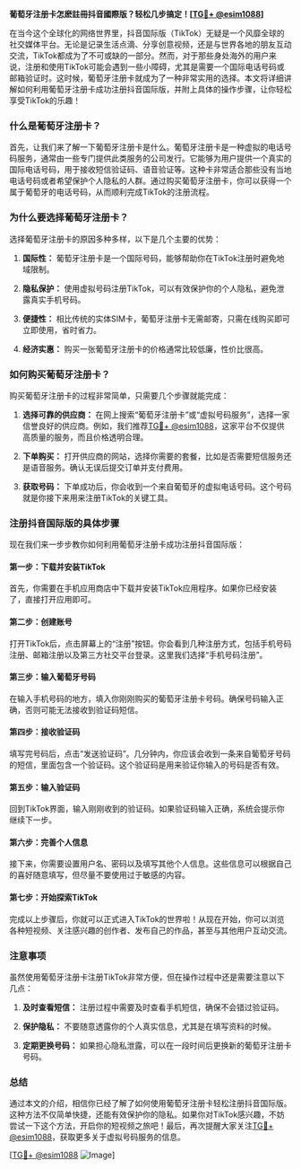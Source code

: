 **葡萄牙注册卡怎麽註冊抖音國際版？轻松几步搞定！[[TG💪+ @esim1088](https://t.me/s/esim1088)]**

在当今这个全球化的网络世界里，抖音国际版（TikTok）无疑是一个风靡全球的社交媒体平台。无论是记录生活点滴、分享创意视频，还是与世界各地的朋友互动交流，TikTok都成为了不可或缺的一部分。然而，对于那些身处海外的用户来说，注册和使用TikTok可能会遇到一些小障碍，尤其是需要一个国际电话号码或邮箱验证时。这时候，葡萄牙注册卡就成为了一种非常实用的选择。本文将详细讲解如何利用葡萄牙注册卡成功注册抖音国际版，并附上具体的操作步骤，让你轻松享受TikTok的乐趣！

### **什么是葡萄牙注册卡？**

首先，让我们来了解一下葡萄牙注册卡是什么。葡萄牙注册卡是一种虚拟的电话号码服务，通常由一些专门提供此类服务的公司发行。它能够为用户提供一个真实的国际电话号码，用于接收短信验证码、语音验证等。这种卡非常适合那些没有当地电话号码或者希望保护个人隐私的人群。通过购买葡萄牙注册卡，你可以获得一个属于葡萄牙的电话号码，从而顺利完成TikTok的注册流程。

### **为什么要选择葡萄牙注册卡？**

选择葡萄牙注册卡的原因多种多样，以下是几个主要的优势：

1. **国际性：** 葡萄牙注册卡是一个国际号码，能够帮助你在TikTok注册时避免地域限制。
   
2. **隐私保护：** 使用虚拟号码注册TikTok，可以有效保护你的个人隐私，避免泄露真实手机号码。

3. **便捷性：** 相比传统的实体SIM卡，葡萄牙注册卡无需邮寄，只需在线购买即可立即使用，省时省力。

4. **经济实惠：** 购买一张葡萄牙注册卡的价格通常比较低廉，性价比很高。

### **如何购买葡萄牙注册卡？**

购买葡萄牙注册卡的过程非常简单，只需要几个步骤就能完成：

1. **选择可靠的供应商：** 在网上搜索“葡萄牙注册卡”或“虚拟号码服务”，选择一家信誉良好的供应商。例如，我们推荐[TG💪+ @esim1088](https://t.me/s/esim1088)，这家平台不仅提供高质量的服务，而且价格透明合理。

2. **下单购买：** 打开供应商的网站，选择你需要的套餐，比如是否需要短信服务还是语音服务。确认无误后提交订单并支付费用。

3. **获取号码：** 下单成功后，你会收到一个来自葡萄牙的虚拟电话号码。这个号码就是你接下来用来注册TikTok的关键工具。

### **注册抖音国际版的具体步骤**

现在我们来一步步教你如何利用葡萄牙注册卡成功注册抖音国际版：

#### **第一步：下载并安装TikTok**
首先，你需要在手机应用商店中下载并安装TikTok应用程序。如果你已经安装了，直接打开应用即可。

#### **第二步：创建账号**
打开TikTok后，点击屏幕上的“注册”按钮。你会看到几种注册方式，包括手机号码注册、邮箱注册以及第三方社交平台登录。这里我们选择“手机号码注册”。

#### **第三步：输入葡萄牙号码**
在输入手机号码的地方，填入你刚刚购买的葡萄牙注册卡号码。确保号码输入正确，否则可能无法接收到验证码短信。

#### **第四步：接收验证码**
填写完号码后，点击“发送验证码”。几分钟内，你应该会收到一条来自葡萄牙号码的短信，里面包含一个验证码。这个验证码是用来验证你输入的号码是否有效。

#### **第五步：输入验证码**
回到TikTok界面，输入刚刚收到的验证码。如果验证码输入正确，系统会提示你继续下一步。

#### **第六步：完善个人信息**
接下来，你需要设置用户名、密码以及填写其他个人信息。这些信息可以根据自己的喜好随意填写，但尽量不要使用过于敏感的内容。

#### **第七步：开始探索TikTok**
完成以上步骤后，你就可以正式进入TikTok的世界啦！从现在开始，你可以浏览各种短视频、关注感兴趣的创作者、发布自己的作品，甚至与其他用户互动交流。

### **注意事项**

虽然使用葡萄牙注册卡注册TikTok非常方便，但在操作过程中还是需要注意以下几点：

1. **及时查看短信：** 注册过程中需要及时查看手机短信，确保不会错过验证码。

2. **保护隐私：** 不要随意透露你的个人真实信息，尤其是在填写资料的时候。

3. **定期更换号码：** 如果担心隐私泄露，可以在一段时间后更换新的葡萄牙注册卡号码。

### **总结**

通过本文的介绍，相信你已经了解了如何使用葡萄牙注册卡轻松注册抖音国际版。这种方法不仅简单快捷，还能有效保护你的隐私。如果你对TikTok感兴趣，不妨尝试一下这个方法，开启你的短视频之旅吧！最后，再次提醒大家关注[TG💪+ @esim1088](https://t.me/s/esim1088)，获取更多关于虚拟号码服务的信息。

[[TG💪+ @esim1088](https://t.me/s/esim1088) ![Image](https://i.postimg.cc/4NQfJmqS/Snipaste-2025-05-13-00-14-12.png)]